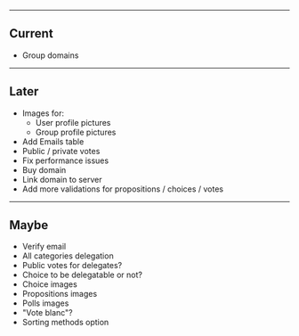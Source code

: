 ----
Current
----

* Group domains

----
Later
----

* Images for:
  * User profile pictures
  * Group profile pictures
* Add Emails table
* Public / private votes
* Fix performance issues
* Buy domain
* Link domain to server 
* Add more validations for propositions / choices / votes

----
Maybe
----

* Verify email
* All categories delegation
* Public votes for delegates?
* Choice to be delegatable or not?
* Choice images
* Propositions images
* Polls images
* "Vote blanc"?
* Sorting methods option
